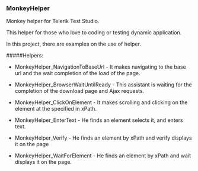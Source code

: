 ### MonkeyHelper

Monkey helper for Telerik Test Studio.

This helper for those who love to coding or testing dynamic application.

In this project, there are examples on the use of helper.

#####Helpers:

 * MonkeyHelper_NavigationToBaseUrl - It makes navigating to the base url and the wait completion of the load of the page.
 
 * MonkeyHelper_BrowserWaitUntilReady - This assistant is waiting for the completion of the download page and Ajax requests.

 * MonkeyHelper_ClickOnElement - It makes scrolling and clicking on the element at the specified in xPath.

 * MonkeyHelper_EnterText - He finds an element selects it, and enters text.

 * MonkeyHelper_Verify - He finds an element by xPath and verify displays it on the page

 * MonkeyHelper_WaitForElement - He finds an element by xPath and wait displays it on the page.


